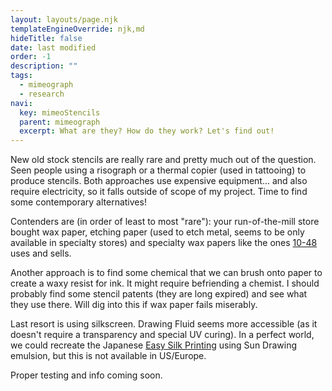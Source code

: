 ```yaml
---
layout: layouts/page.njk
templateEngineOverride: njk,md
hideTitle: false
date: last modified
order: -1
description: ""
tags: 
  - mimeograph
  - research
navi:
  key: mimeoStencils
  parent: mimeograph
  excerpt: What are they? How do they work? Let's find out!
---
```


New old stock stencils are really rare and pretty much out of the question. Seen people using a risograph or a thermal copier (used in tattooing) to produce stencils. Both approaches use expensive equipment... and also require electricity, so it falls outside of scope of my project. Time to find some contemporary alternatives!

Contenders are (in order of least to most "rare"): your run-of-the-mill store bought wax paper, etching paper (used to etch metal, seems to be only available in specialty stores) and specialty wax papers like the ones [10-48](http://10-48.net) uses and sells. 

Another approach is to find some chemical that we can brush onto paper to create a waxy resist for ink. It might require befriending a chemist. I should probably find some stencil patents (they are long expired) and see what they use there. Will dig into this if wax paper fails miserably. 

Last resort is using silkscreen. Drawing Fluid seems more accessible (as it doesn't require a transparency and special UV curing). In a perfect world, we could recreate the Japanese [Easy Silk Printing](https://gigazine.net/gsc_news/en/20140720-diy-book-print) using Sun Drawing emulsion, but this is not available in US/Europe. 

Proper testing and info coming soon. 